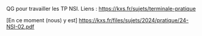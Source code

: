 QG pour travailler les TP NSI.
Liens :
https://kxs.fr/sujets/terminale-pratique

[En ce moment (nous) y est]
https://kxs.fr/files/sujets/2024/pratique/24-NSI-02.pdf
